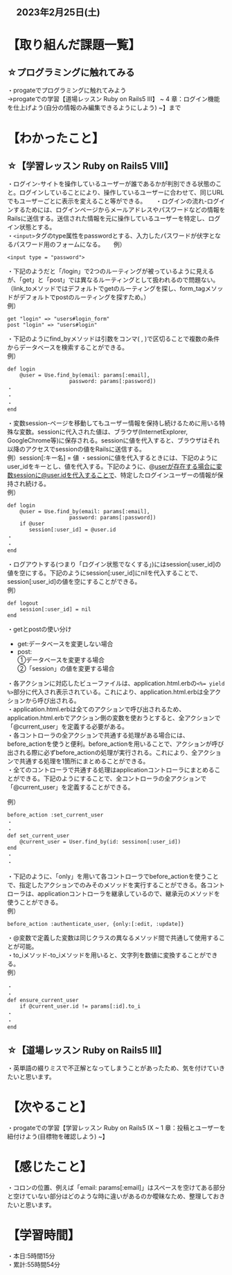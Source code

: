 ## 　2023年2月25日(土)
# 【取り組んだ課題一覧】
## ☆プログラミングに触れてみる
・progateでプログラミングに触れてみよう  
→progateでの学習【道場レッスン Ruby on Rails5 III】 ~ 4 章：ログイン機能を仕上げよう(自分の情報のみ編集できるようにしよう) ~】まで
# 【わかったこと】
## ☆【学習レッスン Ruby on Rails5 VIII】
・ログイン-サイトを操作しているユーザーが誰であるかが判別できる状態のこと。ログインしていることにより、操作しているユーザーに合わせて、同じURLでもユーザーごとに表示を変えること等ができる。 　
・ログインの流れ-ログインするためには、ログインページからメールアドレスやパスワードなどの情報をRailsに送信する。送信された情報を元に操作しているユーザーを特定し、ログイン状態とする。  
・```<input>```タグのtype属性をpasswordとする、入力したパスワードが伏字となるパスワード用のフォームになる。 　
例）  
    
    <input type = "password">
・下記のようだと「/login」で2つのルーティングが被っているように見えるが、「get」と「post」では異なるルーティングとして扱われるので問題ない。（link_toメソッドではデフォルトでgetのルーティングを探し、form_tagメソッドがデフォルトでpostのルーティングを探すため。）  
例）  
    
    get "login" => "users#login_form"
    post "login" => "users#login"
・下記のようにfind_byメソッドは引数をコンマ( , )で区切ることで複数の条件からデータベースを検索することができる。  
例）  
    
    def login
        @user = Use.find_by(email: params[:email],
                        password: params[:password])
    ・
    ・
    ・
    end
・変数session-ページを移動してもユーザー情報を保持し続けるために用いる特殊な変数。sessionに代入された値は、ブラウザ(InternetExplorer, GoogleChrome等)に保存される。sessionに値を代入すると、ブラウザはそれ以降のアクセスでsessionの値をRailsに送信する。  
例）session[:キー名] = 値
・sessionに値を代入するときには、下記のようにuser_idをキーとし、値を代入する。下記のように、@userが存在する場合に変数sessionに@user.idを代入することで、特定したログインユーザーの情報が保持され続ける。  
例）  
    
    def login
        @user = Use.find_by(email: params[:email],
                        password: params[:password])
        if @user
           session[:user_id] = @user.id
    ・
    ・
    end
・ログアウトする(つまり「ログイン状態でなくする」)にはsession[:user_id]の値を空にする。下記のようにsession[:user_id]にnilを代入することで、session[:user_id]の値を空にすることができる。  
例）  
    
    def logout
        session[:user_id] = nil
    end
・getとpostの使い分け
* get:データベースを変更しない場合
* post:  
①データベースを変更する場合  
②「session」の値を変更する場合  

・各アクションに対応したビューファイルは、application.html.erbの```<%= yield %>```部分に代入され表示されている。これにより、application.html.erbは全アクションから呼び出される。  
・application.html.erbは全てのアクションで呼び出されるため、application.html.erbでアクション側の変数を使おうとすると、全アクションで「@current_user」を定義する必要がある。  
・各コントローラの全アクションで共通する処理がある場合には、before_actionを使うと便利。before_actionを用いることで、アクションが呼び出される際に必ずbefore_actionの処理が実行される。これにより、全アクションで共通する処理を1箇所にまとめることができる。  
・全てのコントローラで共通する処理はapplicationコントローラにまとめることができる。下記のようにすることで、全コントローラの全アクションで「@current_user」を定義することができる。 　

例）  
    
    before_action :set_current_user
    ・
    ・
    def set_current_user
        @current_user = User.find_by(id: sessinon[:user_id])
    end
    ・
    ・
・下記のように、「only」を用いて各コントローラでbefore_actionを使うことで、指定したアクションでのみそのメソッドを実行することができる。各コントローラは、applicationコントローラを継承しているので、継承元のメソッドを使うことができる。  
例）  
    
    before_action :authenticate_user, {only:[:edit, :update]}
・@変数で定義した変数は同じクラスの異なるメソッド間で共通して使用することが可能。  
・to_iメソッド-to_iメソッドを用いると、文字列を数値に変換することができる。  
例）  

    ・
    ・
    def ensure_current_user
        if @current_user.id != params[:id].to_i
    ・
    ・
    end
## ☆【道場レッスン Ruby on Rails5 III】
・英単語の綴りミスで不正解となってしまうことがあったため、気を付けていきたいと思います。
# 【次やること】
・progateでの学習【学習レッスン Ruby on Rails5 IX ~ 1 章：投稿とユーザーを紐付けよう(目標物を確認しよう) ~】
# 【感じたこと】
・コロンの位置、例えば「email: params[:email]」はスペースを空けてある部分と空けていない部分はどのような時に違いがあるのか曖昧なため、整理しておきたいと思います。
# 【学習時間】
・本日:5時間15分  
・累計:55時間54分
